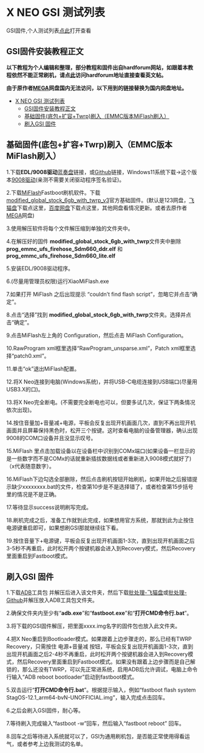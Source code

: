 # X NEO GSI 测试列表

GSI固件,个人测试列表[点此](https://github.com/a776058959/XneoROM-Test/blob/main/Testlist.md)打开查看

## GSI固件安装教程正文

**以下教程为个人编辑和整理，部分教程和固件出自hardforum网站，如跟着本教程依然不能正常刷机，请点[此](https://hardforum.com/threads/alldocube-x-neo.1998171/)访问hardforum地址直接查看英文帖。**

**由于原作者[MEGA](https://mega.nz/folder/T8EASYRa#SJOqxo75C0MZ59t7sqYW9A/file/H1VgQZqJ)网盘国内无法访问，以下用到的链接替换为国内网盘地址。**

- [X NEO GSI 测试列表](#x-neo-gsi-测试列表)
  - [GSI固件安装教程正文](#gsi固件安装教程正文)
  - [基础固件(底包+扩容+Twrp)刷入（EMMC版本MiFlash刷入）](#基础固件底包扩容twrp刷入emmc版本miflash刷入)
  - [刷入GSI 固件](#刷入gsi-固件)

## 基础固件(底包+扩容+Twrp)刷入（EMMC版本MiFlash刷入）

1.下载**EDL/9008驱动**[蓝奏盘](https://wwzg.lanzoue.com/ihJ1p0i0ktyh)链接，或[Github](https://github.com/a776058959/XneoROM-Test/blob/main/%E6%89%93%E5%BC%80CMD%E5%91%BD%E4%BB%A4%E8%A1%8C.rar)链接，Windows11系统下载→这个版本[9008驱动](https://github.moeyy.cn/https://github.com/a776058959/XneoROM-Test/blob/main/Qualcomm_Diag_QD_Loader_driver.exe)(亲测不需要关闭驱动程序签名验证)。

2.下载[MiFlash](https://cdn.alsgp0.fds.api.mi-img.com/micomm/MiFlash2020-3-14-0.rar)Fastboot刷机软件。下载[modified_global_stock_6gb_with_twrp_v3](https://www.123pan.com/s/aVxtVv-jCzI.html)官方基础固件。(默认是123网盘，[飞猫盘](https://jmj.cc/s/0cns7baw)下载点这里，[百度网盘](https://pan.baidu.com/s/1fdQKElLV5W4WTmnOKmnrDA?pwd=43gc)下载点这里，其他网盘看情况更新。或者去原作者[MEGA](https://mega.nz/folder/T8EASYRa#SJOqxo75C0MZ59t7sqYW9A/file/H1VgQZqJ)网盘)

3.使用解压软件将每个文件解压缩到单独的文件夹中。

4.在解压好的固件 **modified_global_stock_6gb_with_twrp**文件夹中删除 **prog_emmc_ufs_firehose_Sdm660_ddr.elf** 和  **prog_emmc_ufs_firehose_Sdm660_lite.elf**

5.安装EDL/9008驱动程序。

6.(尽量用管理员权限)运行XiaoMiFlash.exe

7.如果打开 MiFlash 之后出现提示 “couldn’t find flash script”，忽略它并点击“确定”。

8.点击“选择”找到 **modified_global_stock_6gb_with_twrp**文件夹。选择并点击“确定”。

9.点击MiFlash左上角的 Configuration，然后点击 MiFlash Configuration。

10.RawProgram xml框里选择“RawProgram_unsparse.xml”，Patch xml框里选择“patch0.xml”。

11.单击“ok”退出MiFlash配置。

12.将X Neo连接到电脑(Windows系统)，并将USB-C电缆连接到USB端口(尽量用USB3.X的口)。

13.将X Neo完全断电。(不需要完全断电也可以，但要多试几次，保证下两条情况依次出现)。

14.按住音量加+音量减+电源，平板会反复出现开机画面几次，直到不再出现开机画面并且屏幕保持黑色时，松开三个按键。这时查看电脑的设备管理器，确认出现9008的COM口设备并且没显示叹号。

15.MiFlash 里点击加载设备以在设备栏中识别到COMx端口(如果设备一栏显示的是一些数字而不是COMx的话就重新插拔数据线或者重新进入9008模式就好了)（x代表随意数字）。

16.MiFlash下边勾选全部删除，然后点击刷机按钮开始刷机，如果开始之后报错提示缺少xxxxxxxx.bat的文件，检查第10步是不是选择错了，或者检查第15步括号里的情况是不是正确。

17.等待显示success说明刷写完成。

18.刷机完成之后，准备工作就到此完成，如果想用官方系统，那就到此为止按住电源键重启即可，如果想刷GSI那就继续往下看。

19.按住音量下+电源键，平板会反复出现开机画面1-3次，直到出现开机画面之后3-5秒不再重启，此时松开两个按键机器会进入到Recovery模式，然后Recovery里面重启到Fastboot模式。

## 刷入GSI 固件

1.下载[ADB](https://dl.google.com/android/repository/platform-tools-latest-windows.zip)工具包 并解压后进入该文件夹，然后下载[批处理-飞猫盘](https://www.feimaoyun.com/s/z38ea7)或[批处理-Github](https://github.com/a776058959/XneoROM-Test/blob/main/%E6%89%93%E5%BC%80CMD%E5%91%BD%E4%BB%A4%E8%A1%8C.rar)并解压放入ADB工具包文件夹。

2.确保文件夹内至少有“**adb.exe**”和“**fastboot.exe**”和“**打开CMD命令行.bat**”。

3.将下载的GSI固件解压，把里面xxxx.img名字的固件包也放入此文件夹。

4.把X Neo重启到Bootloader模式。如果跟着上边步骤走的，那么已经有TWRP Recovery，只需按住 电源+音量减 按钮，平板会反复出现开机画面1-3次，直到出现开机画面之后2-4秒不再重启，此时松开两个按键机器会进入到Recovery模式，然后Recovery里面重启到Fastboot模式。如果没有跟着上边步骤而是自己解锁的，那么还没有TWRP，可以先正常进系统，启用ADB后允许调试，电脑上命令行输入“ADB reboot bootloader”启动到fastboot模式。

5.双击运行“**打开CMD命令行.bat**”。根据提示输入，例如“fastboot flash system StagOS-12.1_arm64-bvN-UNOFFICIAL.img”，输入完成点击回车。

6.之后会刷入GSI固件，耐心等。

7.等待刷入完成输入“fastboot -w”回车，然后输入“fastboot reboot” 回车。

8.回车之后等待进入系统就可以了，GSI为通用刷机包，是否能正常使用得看运气，或者参考上边我测试的名单。